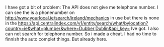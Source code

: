 I have got a bit of problem: The API does not give me telephone number.
I can see the is a phonenumber on http://www.yourlocal.ie/search/ireland/mechanics  in use but there is none in the https://api.centralindex.com/v1/entity/search/what/bylocation?country=ie&what=plumber&where=Dubber,Dublin&api_key=  Ive got.
I also can not search for telephone number. So i made a cheat. 
I had no time to finnish the auto complet things. But already here.